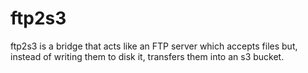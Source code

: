 # ftp2s3

ftp2s3 is a bridge that acts like an FTP server which accepts files but, instead of writing them to disk it, transfers them into an s3 bucket.
